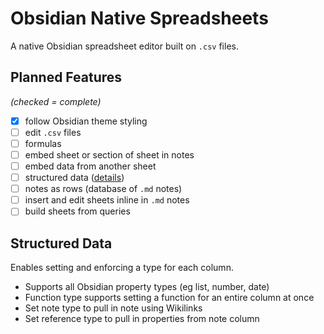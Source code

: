 # Obsidian Native Spreadsheets

A native Obsidian spreadsheet editor built on `.csv` files.

## Planned Features

*(checked = complete)*

- [x] follow Obsidian theme styling
- [ ] edit `.csv` files
- [ ] formulas
- [ ] embed sheet or section of sheet in notes
- [ ] embed data from another sheet
- [ ] structured data ([details](#structured-data))
- [ ] notes as rows (database of `.md` notes)
- [ ] insert and edit sheets inline in `.md` notes
- [ ] build sheets from queries

## Structured Data

Enables setting and enforcing a type for each column.

- Supports all Obsidian property types (eg list, number, date)
- Function type supports setting a function for an entire column at once
- Set note type to pull in note using Wikilinks
- Set reference type to pull in properties from note column
